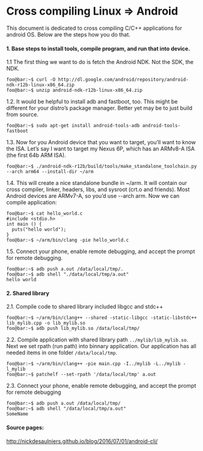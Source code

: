 # Cross compiling Linux => Android
This document is dedicated to cross compiling C/C++ applications for android OS. Below are the steps how you do that.

#### 1. Base steps to install tools, compile program, and run that into device.

 1.1 The first thing we want to do is fetch the Android NDK. Not the SDK, the NDK.
```
foo@bar:~$ curl -O http://dl.google.com/android/repository/android-ndk-r12b-linux-x86_64.zip
foo@bar:~$ unzip android-ndk-r12b-linux-x86_64.zip
```

1.2. It would be helpful to install adb and fastboot, too. This might be different for your distro’s package manager. Better yet may be to just build from source.
```
foo@bar:~$ sudo apt-get install android-tools-adb android-tools-fastboot
```

1.3. Now for you Android device that you want to target, you’ll want to know the ISA. Let’s say I want to target my Nexus 6P, which has an ARMv8-A ISA (the first 64b ARM ISA).
```
foo@bar:~$ ./android-ndk-r12b/build/tools/make_standalone_toolchain.py --arch arm64 --install-dir ~/arm
```

1.4. This will create a nice standalone bundle in ~/arm. It will contain our cross compiler, linker, headers, libs, and sysroot (crt.o and friends). Most Android devices are ARMv7-A, so you’d use --arch arm. 
Now we can compile application:
```
foo@bar:~$ cat hello_world.c
#include <stdio.h>
int main () {
  puts("hello world");
}
foo@bar:~$ ~/arm/bin/clang -pie hello_world.c
```

1.5. Connect your phone, enable remote debugging, and accept the prompt for remote debugging.
```
foo@bar:~$ adb push a.out /data/local/tmp/.
foo@bar:~$ adb shell "./data/local/tmp/a.out"
hello world
```

#### 2. Shared library

2.1. Compile code to shared library included libgcc and stdc++
```
foo@bar:~$ ~/arm/bin/clang++ --shared -static-libgcc -static-libstdc++ lib_mylib.cpp -o lib_mylib.so
foo@bar:~$ adb push lib_mylib.so /data/local/tmp/
```

2.2. Compile application with shared library path `../mylib/lib_mylib.so`. Next we set rpath (run path) into binnary application. Our application has all needed items in one folder `/data/local/tmp`.
```
foo@bar:~$ ~/arm/bin/clang++ -pie main.cpp -I../mylib -L../mylib -l_mylib
foo@bar:~$ patchelf --set-rpath '/data/local/tmp' a.out
```

2.3. Connect your phone, enable remote debugging, and accept the prompt for remote debugging
```
foo@bar:~$ adb push a.out /data/local/tmp/
foo@bar:~$ adb shell "/data/local/tmp/a.out"
SomeName
```

#### Source pages:
http://nickdesaulniers.github.io/blog/2016/07/01/android-cli/

